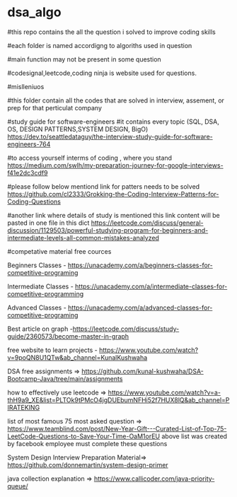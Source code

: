 # dsa_algo

#this repo contains the all the question i solved to improve coding skills

#each folder is named accordigng to algoriths used in question

#main function may not be present in some question

#codesignal,leetcode,coding ninja is website used for questions.

#mislleniuos 

#this folder contain all the codes that are solved in interview, assement, or prep for that perticulat company


#study guide for software-engineers 
#it contains every topic (SQL, DSA, OS, DESIGN PATTERNS,SYSTEM DESIGN, BigO)
https://dev.to/seattledataguy/the-interview-study-guide-for-software-engineers-764

#to access yourself interms of coding , where you stand
https://medium.com/swlh/my-preparation-journey-for-google-interviews-f41e2dc3cdf9

#please follow below mentiond link for patters needs to be solved
https://github.com/cl2333/Grokking-the-Coding-Interview-Patterns-for-Coding-Questions


#another link where details of study is mentioned   this link content will be pasted in one file in this dict
https://leetcode.com/discuss/general-discussion/1129503/powerful-studying-program-for-beginners-and-intermediate-levels-all-common-mistakes-analyzed



#competative material free cources

Beginners Classes - https://unacademy.com/a/beginners-classes-for-competitive-programing

Intermediate Classes -  https://unacademy.com/a/intermediate-classes-for-competitive-programming

Advanced Classes - https://unacademy.com/a/advanced-classes-for-competitive-programing

Best article on graph -https://leetcode.com/discuss/study-guide/2360573/become-master-in-graph


free website to learn projects - https://www.youtube.com/watch?v=9poQN8U1QTw&ab_channel=KunalKushwaha


DSA free assignments => https://github.com/kunal-kushwaha/DSA-Bootcamp-Java/tree/main/assignments


how to effectively use leetcode => https://www.youtube.com/watch?v=a-thH9a9_XE&list=PLTOk9tPMcO4jgDUEbumNFHi52f7HUX8lQ&ab_channel=PIRATEKING


list of most famous 75 most asked question => https://www.teamblind.com/post/New-Year-Gift---Curated-List-of-Top-75-LeetCode-Questions-to-Save-Your-Time-OaM1orEU
above list was created by facebook employee must complete these questions


System Design  Interview Preparation Material=> https://github.com/donnemartin/system-design-primer


java collection explanation => https://www.callicoder.com/java-priority-queue/

